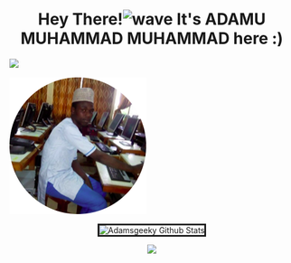 <h1 align="center">Hey There!<img alt="wave" src="https://emojis.slackmojis.com/emojis/images/1588177020/8809/wave_hello.gif?1588177020" width="35"> It's ADAMU MUHAMMAD MUHAMMAD here :) </h1>

![](https://activity-graph.herokuapp.com/graph?username=Adamsgeeky&theme=react-dark&hide_border=true&area=true)

![images <](https://github.com/AdamsGeeky/AdamsGeeky/blob/main/images/Adams.png)

<p align='center'><img width="450px" style="border-style:solid" src="https://github-readme-streak-stats.herokuapp.com/?user=AdamsGeeky&theme=radical" alt="Adamsgeeky Github Stats" />
  </p>
  <p align='center'>
  <img width="450px" src="https://github-readme-stats.vercel.app/api?username=AdamsGeeky&count_private=true&theme=radical"/>
</p>
<!--
**AdamsGeeky/AdamsGeeky** is a ✨ _special_ ✨ repository because its `README.md` (this file) appears on your GitHub profile.

Here are some ideas to get you started:

- 🔭 I’m currently working on ...
- 🌱 I’m currently learning ...
- 👯 I’m looking to collaborate on ...
- 🤔 I’m looking for help with ...
- 💬 Ask me about ...
- 📫 How to reach me: ...
- 😄 Pronouns: ...
- ⚡ Fun fact: ...
-->
<!-- [Geek Innovative tech](https://www.youtube.com/watch?v=dDiVlC7oRrI&list=PL1tNMhAqE_3bom_21T-O3o8r9D2v4X_gr&index=2) -->